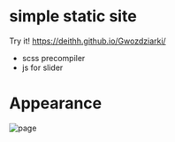 # simple static site

Try it! https://deithh.github.io/Gwozdziarki/

* scss precompiler
* js for slider

# Appearance
![page](https://i.imgur.com/nc8BTuD.png)



